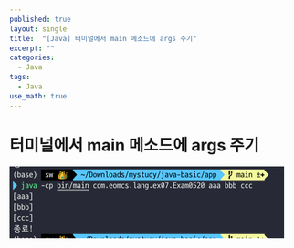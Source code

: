 ```yaml
---
published: true
layout: single
title:  "[Java] 터미널에서 main 메소드에 args 주기"
excerpt: ""
categories:
  - Java
tags:
  - Java
use_math: true
---
```


# 터미널에서 main 메소드에 args 주기 

![](/assets/images/arguments.png)